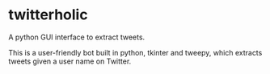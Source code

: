 # twitterholic
A python GUI interface to extract tweets.

This is a user-friendly bot built in python, tkinter and tweepy, which extracts tweets given a user name on Twitter.
